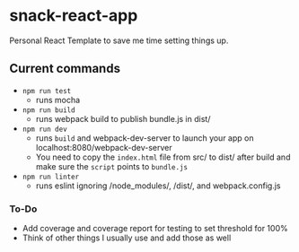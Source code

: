 # snack-react-app

Personal React Template to save me time setting things up.

## Current commands
- `npm run test`
  - runs mocha
- `npm run build`
  - runs webpack build to publish bundle.js in dist/
- `npm run dev`
  - runs `build` and webpack-dev-server to launch your app on localhost:8080/webpack-dev-server
  - You need to copy the `index.html` file from src/ to dist/ after build and make sure the `script` points to `bundle.js`
- `npm run linter`
  - runs eslint ignoring /node_modules/, /dist/, and webpack.config.js

### To-Do
- Add coverage and coverage report for testing to set threshold for 100%
- Think of other things I usually use and add those as well
